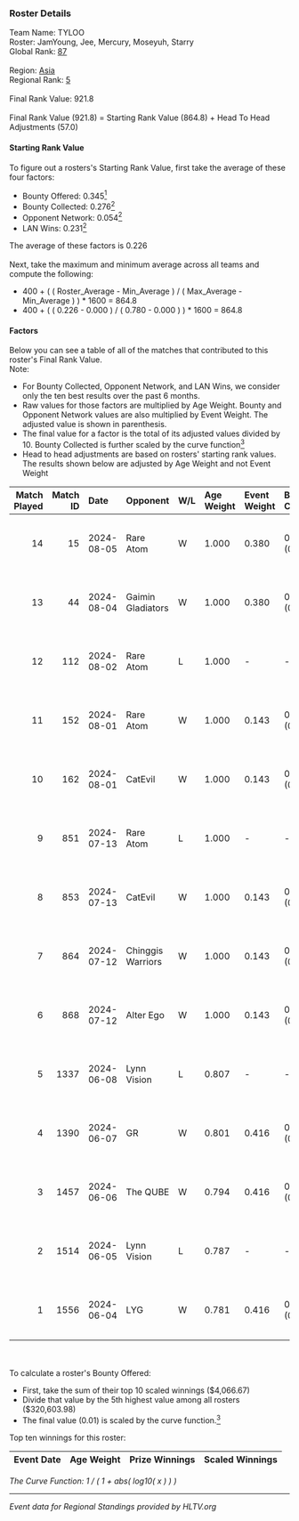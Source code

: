 ### Roster Details<br />
Team Name: TYLOO<br />
Roster: JamYoung, Jee, Mercury, Moseyuh, Starry<br />
Global Rank: [87](../standings_global.md)<br />
<br />
Region: [Asia]( ../standings_asia.md)<br />
Regional Rank: [5]( ../standings_asia.md)<br />
<br />
Final Rank Value:  921.8<br />
<br />
Final Rank Value (921.8) = Starting Rank Value (864.8) + Head To Head Adjustments (57.0)<br />

#### Starting Rank Value<br />
To figure out a rosters's Starting Rank Value, first take the average of these four factors:<br />
- Bounty Offered: 0.345[<sup>1</sup>](#table2)
- Bounty Collected: 0.276[<sup>2</sup>](#table1)
- Opponent Network: 0.054[<sup>2</sup>](#table1)
- LAN Wins: 0.231[<sup>2</sup>](#table1)

The average of these factors is 0.226<br />
<br />
Next, take the maximum and minimum average across all teams and compute the following:<br />
- 400 + ( ( Roster_Average - Min_Average ) / ( Max_Average - Min_Average ) ) * 1600 = 864.8
- 400 + ( ( 0.226 - 0.000 ) / ( 0.780 - 0.000 ) ) * 1600 = 864.8


#### Factors<br />
Below you can see a table of all of the matches that contributed to this roster's Final Rank Value.<br />
Note:<br />

- For Bounty Collected, Opponent Network, and LAN Wins, we consider only the ten best results over the past 6 months.
- Raw values for those factors are multiplied by Age Weight. Bounty and Opponent Network values are also multiplied by Event Weight. The adjusted value is shown in parenthesis.
- The final value for a factor is the total of its adjusted values divided by 10. Bounty Collected is further scaled by the curve function[<sup>3</sup>](#curveFunction)
- Head to head adjustments are based on rosters' starting rank values. The results shown below are adjusted by Age Weight and not Event Weight
<span id="table1"></span><br />


| Match Played | Match ID | Date       | Opponent          | W/L | Age Weight | Event Weight | Bounty Collected | Opponent Network | LAN Wins  | H2H Adj. | Roster                                   |
| -: | -: | :- | :- | :- | :- | :- | :- | :- | :- | -: | :- |
|           14 |       15 | 2024-08-05 | Rare Atom         | W   | 1.000      | 0.380        | 0.009 (0.003)    | 0.475 (0.180)    | 1 (1.000) |    16.55 | JamYoung, Jee, Mercury, Moseyuh, Starry  |
|           13 |       44 | 2024-08-04 | Gaimin Gladiators | W   | 1.000      | 0.380        | 0.037 (0.014)    | 0.339 (0.129)    | 1 (1.000) |    17.54 | JamYoung, Jee, Mercury, Moseyuh, Starry  |
|           12 |      112 | 2024-08-02 | Rare Atom         | L   | 1.000      | -            | -                | -                | -         |   -14.14 | JamYoung, Jee, Mercury, Moseyuh, zhokiNg |
|           11 |      152 | 2024-08-01 | Rare Atom         | W   | 1.000      | 0.143        | 0.009 (0.001)    | 0.475 (0.068)    | 0 (0.000) |    16.87 | JamYoung, Jee, Mercury, Moseyuh, zhokiNg |
|           10 |      162 | 2024-08-01 | CatEvil           | W   | 1.000      | 0.143        | 0.000 (0.000)    | 0.235 (0.034)    | 0 (0.000) |     6.81 | JamYoung, Jee, Mercury, Moseyuh, zhokiNg |
|            9 |      851 | 2024-07-13 | Rare Atom         | L   | 1.000      | -            | -                | -                | -         |   -15.38 | JamYoung, Jee, Mercury, Moseyuh, zhokiNg |
|            8 |      853 | 2024-07-13 | CatEvil           | W   | 1.000      | 0.143        | 0.000 (0.000)    | 0.235 (0.034)    | 0 (0.000) |     5.77 | JamYoung, Jee, Mercury, Moseyuh, zhokiNg |
|            7 |      864 | 2024-07-12 | Chinggis Warriors | W   | 1.000      | 0.143        | 0.000 (0.000)    | 0.191 (0.027)    | 0 (0.000) |    13.36 | JamYoung, Jee, Mercury, Moseyuh, zhokiNg |
|            6 |      868 | 2024-07-12 | Alter Ego         | W   | 1.000      | 0.143        | 0.000 (0.000)    | 0.078 (0.011)    | 0 (0.000) |     3.54 | JamYoung, Jee, Mercury, Moseyuh, zhokiNg |
|            5 |     1337 | 2024-06-08 | Lynn Vision       | L   | 0.807      | -            | -                | -                | -         |    -7.19 | JamYoung, k4Mi, Mercury, Moseyuh, zdr    |
|            4 |     1390 | 2024-06-07 | GR                | W   | 0.801      | 0.416        | 0.008 (0.003)    | 0.074 (0.025)    | 0 (0.000) |     6.24 | JamYoung, k4Mi, Mercury, Moseyuh, zdr    |
|            3 |     1457 | 2024-06-06 | The QUBE          | W   | 0.794      | 0.416        | 0.005 (0.002)    | 0.062 (0.020)    | 0 (0.000) |     6.48 | JamYoung, k4Mi, Mercury, Moseyuh, zdr    |
|            2 |     1514 | 2024-06-05 | Lynn Vision       | L   | 0.787      | -            | -                | -                | -         |    -6.55 | JamYoung, k4Mi, Mercury, Moseyuh, zdr    |
|            1 |     1556 | 2024-06-04 | LYG               | W   | 0.781      | 0.416        | 0.003 (0.001)    | 0.032 (0.010)    | 0 (0.000) |     7.08 | JamYoung, k4Mi, Mercury, Moseyuh, zdr    |

<br />
<span id="table2"></span><br />
To calculate a roster's Bounty Offered:<br />

- First, take the sum of their top 10 scaled winnings ($4,066.67)
- Divide that value by the 5th highest value among all rosters ($320,603.98)
- The final value (0.01) is scaled by the curve function.[<sup>3</sup>](#curveFunction)

Top ten winnings for this roster:<br />

| Event Date | Age Weight | Prize Winnings | Scaled Winnings |
| :- | -: | :- | :- |


<span id="curveFunction"></span>_The Curve Function: 1 / ( 1 + abs( log10( x ) ) )_<br />

---
_Event data for Regional Standings provided by HLTV.org_<br />
